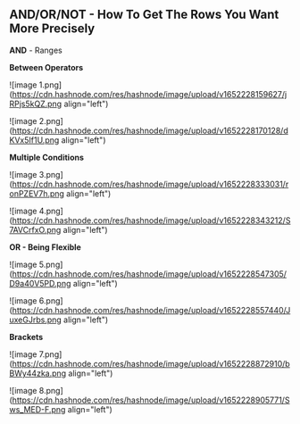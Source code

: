 ## AND/OR/NOT - How To Get The Rows You Want More Precisely

**AND** - Ranges

**Between Operators**

![image 1.png](https://cdn.hashnode.com/res/hashnode/image/upload/v1652228159627/jRPjs5kQZ.png align="left")


![image 2.png](https://cdn.hashnode.com/res/hashnode/image/upload/v1652228170128/dKVx5If1U.png align="left")

**Multiple Conditions**


![image 3.png](https://cdn.hashnode.com/res/hashnode/image/upload/v1652228333031/ronPZEV7h.png align="left")


![image 4.png](https://cdn.hashnode.com/res/hashnode/image/upload/v1652228343212/S7AVCrfxO.png align="left")

**OR - Being Flexible**

![image 5.png](https://cdn.hashnode.com/res/hashnode/image/upload/v1652228547305/D9a40V5PD.png align="left")


![image 6.png](https://cdn.hashnode.com/res/hashnode/image/upload/v1652228557440/JuxeGJrbs.png align="left")

**Brackets**

![image 7.png](https://cdn.hashnode.com/res/hashnode/image/upload/v1652228872910/bBWy44zka.png align="left")


![image 8.png](https://cdn.hashnode.com/res/hashnode/image/upload/v1652228905771/Sws_MED-F.png align="left")

